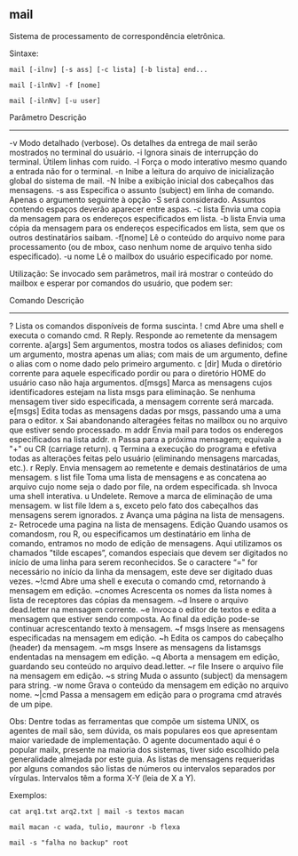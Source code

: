 ## mail

Sistema de processamento de correspondência eletrônica.

Sintaxe: 

	mail [-ilnv] [-s ass] [-c lista] [-b lista] end...

	mail [-ilnNv] -f [nome]

	mail [-ilnNv] [-u user]

Parâmetro Descrição
--------- ---------
-v        Modo detalhado (verbose). Os detalhes da
          entrega de mail serão mostrados no terminal do
          usuário.
-i        Ignora sinais de interrupção do terminal. Útilem
          linhas com ruido.
-l        Força o modo interativo mesmo quando a entrada
          não for o terminal.
-n        Inibe a leitura do arquivo de inicialização global
          do sistema de mail.
-N        Inibe a exibição inicial dos cabeçalhos das
          mensagens.
-s ass    Especifica o assunto (subject) em linha de
          comando. Apenas o argumento seguinte à opção
          -S será considerado. Assuntos contendo espaços
          deverão aparecer entre aspas.
-c lista  Envia uma copia da mensagem para os
          endereços especificados em lista.
-b lista  Envia uma cópia da mensagem para os
          endereços especificados em lista, sem que os
          outros destinatários saibam.
-f[nome]  Lê o conteúdo do arquivo nome para
          processamento (ou de mbox, caso nenhum
          nome de arquivo tenha sido especificado).
-u nome   Lê o mailbox do usuário especificado por nome.

Utilização: Se invocado sem parâmetros, mail irá mostrar o conteúdo
do mailbox e esperar por comandos do usuário, que podem
ser:

Comando Descrição
------- ---------
?       Lista os comandos disponíveis de forma suscinta.
! cmd   Abre uma shell e executa o comando cmd.
R       Reply. Responde ao remetente da mensagem
        corrente.
a[args] Sem argumentos, mostra todos os aliases
        definidos; com um argumento, mostra apenas
        um alias; com mais de um argumento, define o
        alias com o nome dado pelo primeiro argumento.
c [dir] Muda o diretório corrente para aquele
        especificado pordir ou para o diretório HOME do
        usuário caso não haja argumentos.
d[msgs] Marca as mensagens cujos identificadores
        estejam na lista msgs para eliminação. Se
        nenhuma mensagem tiver sido especificada, a
        mensagem corrente será marcada.
e[msgs] Edita todas as mensagens dadas por msgs,
        passando uma a uma para o editor.
x       Sai abandonando alteragées feitas no mailbox
        ou no arquivo que estiver sendo processado.
m addr  Envia mail para todos os enderegos especificados
        na lista addr.
n       Passa para a próxima mensagem; equivale a "+"
        ou CR (carriage return).
q       Termina a execução do programa e efetiva todas
        as alterações feitas pelo usuário (eliminando
        mensagens marcadas, etc.).
r       Reply. Envia mensagem ao remetente e demais
        destinatários de uma mensagem.
s list file Toma uma lista de mensagens e as concatena
        ao arquivo cujo nome seja o dado por file, na
        ordem especificada.
sh      Invoca uma shell interativa.
u       Undelete. Remove a marca de eliminação de
        uma mensagem.
w list file Idem a s, exceto pelo fato dos cabeçalhos das
        mensagens serem ignorados.
z       Avança uma página na lista de mensagens.
z-      Retrocede uma pagina na lista de mensagens.
Edição  Quando usamos os comandosm, rou R, ou especificamos
        um destinatário em linha de comando, entramos no modo de
        edição de mensagens. Aqui utilizamos os chamados "tilde
        escapes”, comandos especiais que devem ser digitados no
        início de uma linha para serem reconhecidos. Se o caractere
        “=" for necessário no início da linha da mensagem, este deve
        ser digitado duas vezes.
~!cmd   Abre uma shell e executa o comando cmd,
        retornando à mensagem em edição.
~cnomes Acrescenta os nomes da lista nomes à lista de
        receptores das cópias da mensagem.
~d      Insere o arquivo dead.letter na mensagem
        corrente.
~e      Invoca o editor de textos e edita a mensagem que
        estiver sendo composta. Ao final da edição pode-se
        continuar acrescentando texto à mensagem.
~f msgs Insere as mensagens especificadas na
        mensagem em edição.
~h      Edita os campos do cabeçalho (header) da
        mensagem.
~m msgs Insere as mensagens da listamsgs endentadas
        na mensagem em edição.
~q      Aborta a mensagem em edição, guardando seu
        conteúdo no arquivo dead.letter.
~r file  Insere o arquivo file na mensagem em edição.
~s string Muda o assunto (subject) da mensagem para
         string.
-w nome  Grava o conteúdo da mensagem em edição no
         arquivo nome.
~|cmd    Passa a mensagem em edição para o programa
         cmd através de um pipe.

Obs: Dentre todas as ferramentas que compõe um sistema UNIX,
os agentes de mail são, sem dúvida, os mais populares eos
que apresentam maior variedade de implementação. O
agente documentado aqui é o popular mailx, presente na
maioria dos sistemas, tiver sido escolhido pela generalidade
almejada por este guia. As listas de mensagens requeridas
por alguns comandos são listas de números ou intervalos
separados por vírgulas. Intervalos têm a forma X-Y (leia de
X a Y).

Exemplos:

	cat arq1.txt arq2.txt | mail -s textos macan

	mail macan -c wada, tulio, mauronr -b flexa

	mail -s "falha no backup" root


